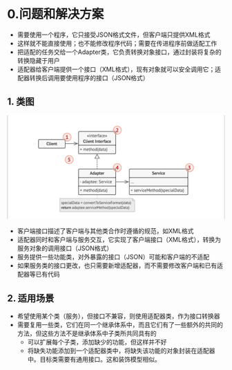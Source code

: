 # 0.问题和解决方案

- 需要使用一个程序，它只接受JSON格式文件，但客户端只提供XML格式
- 这样就不能直接使用；也不能修改程序代码；需要在传进程序前做适配工作
- 把适配的任务交给一个Adapter类，它负责转换对象接口，通过封装将复杂的转换隐藏于用户
- 适配器给客户端提供一个接口（XML格式），现有对象就可以安全调用它；适配器转换后调用要使用程序的接口（JSON格式）



## 1. 类图

<img src='../../img/Adapter.jpeg' />

- 客户端接口描述了客户端与其他类合作时遵循的规范，如XML格式
- 适配器同时和客户端与服务交互，它实现了客户端接口（XML格式），转换为服务对象的调用接口（JSON格式）
- 服务提供一些功能类，对外暴露的接口（JSON）可能和客户端的不适配
- 如果服务类的接口更改，也只需要新增适配器，而不需要修改客户端和已有适配器等已有代码



## 2. 适用场景

- 希望使用某个类（服务），但接口不兼容，则使用适配器类，作为接口转换器
- 需要复用一些类，它们在同一个继承体系中，而且它们有了一些额外的共同的方法，但这些方法不是继承体系中子类所共同具有的
  - 可以扩展每个子类，添加缺少的功能，但这样并不好
  - 将缺失功能添加到一个适配器类中，将缺失该功能的对象封装在适配器中。目标类需要有通用接口。这和装饰模型相似。
